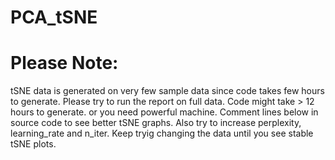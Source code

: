# PCA_tSNE
# Please Note:
tSNE data is generated on very few sample data since code takes few hours to generate. Please try to run
the report on full data. Code might take > 12 hours to generate. or you need powerful machine.
Comment lines below in source code to see better tSNE graphs. Also try to increase perplexity, learning_rate and n_iter.
Keep tryig changing the data until you see stable tSNE plots.

